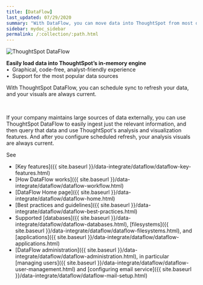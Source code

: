```yaml
---
title: [DataFlow]
last_updated: 07/29/2020
summary: "With DataFlow, you can move data into ThoughtSpot from most databases."
sidebar: mydoc_sidebar
permalink: /:collection/:path.html
---
```

<div class="grid-container-opener">

  <div class="grid-child">
    <img src="{{ "/images/dataflow-sm.png" | prepend: site.baseurl  }}" alt="ThoughtSpot DataFlow"></div>
  <div class="grid-child">
    <p class="text-opener">
      <strong>Easily load data into ThoughtSpot’s in-memory engine</strong>
<br/>&bull;&nbsp;&nbsp;Graphical, code-free, analyst-friendly experience
<br/>&bull;&nbsp;&nbsp;Support for the most popular data sources
</p>
    <p class="text-opener">With ThoughtSpot DataFlow, you can schedule sync to refresh your data, and your visuals are always current.</p>
    </div>
  <div class="grid-child">&nbsp;</div>
</div>

If your company maintains large sources of data externally, you can use ThoughtSpot DataFlow to easily ingest just the relevant information, and then query that data and use ThoughtSpot's analysis and visualization features. And after you configure scheduled refresh, your analysis visuals are always current.

See
- [Key features]({{ site.baseurl }}/data-integrate/dataflow/dataflow-key-features.html)
- [How DataFlow works]({{ site.baseurl }}/data-integrate/dataflow/dataflow-workflow.html)
- [DataFlow Home page]({{ site.baseurl }}/data-integrate/dataflow/dataflow-home.html)
- [Best practices and guidelines]({{ site.baseurl }}/data-integrate/dataflow/dataflow-best-practices.html)
- Supported [databases]({{ site.baseurl }}/data-integrate/dataflow/dataflow-databases.html), [filesystems]({{ site.baseurl }}/data-integrate/dataflow/dataflow-filesystems.html), and [applications]({{ site.baseurl }}/data-integrate/dataflow/dataflow-applications.html)
- [DataFlow administration]({{ site.baseurl }}/data-integrate/dataflow/dataflow-administration.html), in particular [managing users]({{ site.baseurl }}/data-integrate/dataflow/dataflow-user-management.html) and [configuring email service]({{ site.baseurl }}/data-integrate/dataflow/dataflow-mail-setup.html)
